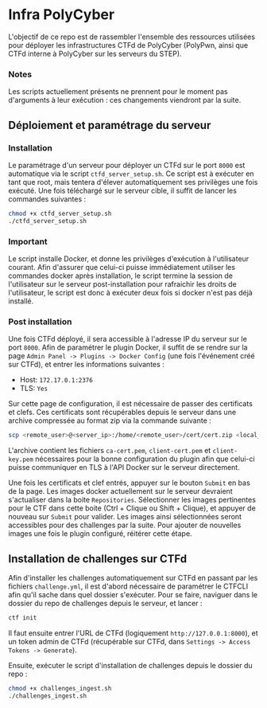 # Infra PolyCyber

L'objectif de ce repo est de rassembler l'ensemble des ressources utilisées pour déployer les infrastructures CTFd de PolyCyber (PolyPwn, ainsi que CTFd interne à PolyCyber sur les serveurs du STEP). 

### Notes
Les scripts actuellement présents ne prennent pour le moment pas d'arguments à leur exécution : ces changements viendront par la suite.

## Déploiement et paramétrage du serveur

### Installation
Le paramétrage d'un serveur pour déployer un CTFd sur le port `8000` est automatique via le script `ctfd_server_setup.sh`. Ce script est à exécuter en tant que root, mais tentera d'élever automatiquement ses privilèges une fois exécuté. Une fois téléchargé sur le serveur cible, il suffit de lancer les commandes suivantes :
```bash
chmod +x ctfd_server_setup.sh
./ctfd_server_setup.sh
```

### Important
Le script installe Docker, et donne les privilèges d'exécution à l'utilisateur courant. Afin d'assurer que celui-ci puisse immédiatement utiliser les commandes docker après installation, le script termine la session de l'utilisateur sur le serveur post-installation pour rafraichir les droits de l'utilisateur, le script est donc à exécuter deux fois si docker n'est pas déjà installé. 

### Post installation
Une fois CTFd déployé, il sera accessible à l'adresse IP du serveur sur le port `8000`. Afin de paramétrer le plugin Docker, il suffit de se rendre sur la page `Admin Panel -> Plugins -> Docker Config` (une fois l'événement créé sur CTFd), et entrer les informations suivantes :
- Host: `172.17.0.1:2376`
- TLS: `Yes`

Sur cette page de configuration, il est nécessaire de passer des certificats et clefs. Ces certificats sont récupérables depuis le serveur dans une archive compressée au format zip via la commande suivante :
```bash
scp <remote_user>@<server_ip>:/home/<remote_user>/cert/cert.zip <local_path_for_cert>
```
L'archive contient les fichiers `ca-cert.pem`, `client-cert.pem` et `client-key.pem` nécessaires pour la bonne configuration du plugin afin que celui-ci puisse communiquer en TLS à l'API Docker sur le serveur directement. 

Une fois les certificats et clef entrés, appuyer sur le bouton `Submit` en bas de la page. Les images docker actuellement sur le serveur devraient s'actualiser dans la boite `Repositories`. Sélectionner les images pertinentes pour le CTF dans cette boite (Ctrl + Clique ou Shift + Clique), et appuyer de nouveau sur `Submit` pour valider. Les images ainsi sélectionnées seront accessibles pour des challenges par la suite. Pour ajouter de nouvelles images une fois le plugin configuré, réitérer cette étape.


## Installation de challenges sur CTFd
Afin d'installer les challenges automatiquement sur CTFd en passant par les fichiers `challenge.yml`, il est d'abord nécessaire de paramétrer le CTFCLI afin qu'il sache dans quel dossier s'exécuter. Pour se faire, naviguer dans le dossier du repo de challenges depuis le serveur, et lancer : 
```bash
ctf init
```
Il faut ensuite entrer l'URL de CTFd (logiquement `http://127.0.0.1:8000`), et un token admin de CTFd (récupérable sur CTFd, dans `Settings -> Access Tokens -> Generate`). 

Ensuite, exécuter le script d'installation de challenges depuis le dossier du repo : 
```bash
chmod +x challenges_ingest.sh
./challenges_ingest.sh
```
